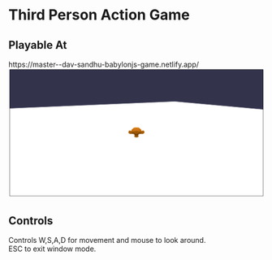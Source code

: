 <h1>Third Person Action Game</h1>

<h2>Playable At</h2> 
https://master--dav-sandhu-babylonjs-game.netlify.app/

<img src="https://github.com/Dav-Sandhu/BabylonJS-Game/blob/master/screenshot.png" alt="" />

<h2>Controls</h2>
Controls W,S,A,D for movement and mouse to look around.<br />
ESC to exit window mode.
